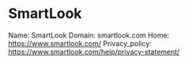 
# SmartLook

Name: SmartLook
Domain: smartlook.com
Home: https://www.smartlook.com/
Privacy_policy: https://www.smartlook.com/help/privacy-statement/
